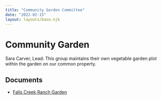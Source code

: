 ```yaml
---
title: "Community Garden Committee"
date: "2022-02-15"
layout: layouts/base.njk
---
```


# Community Garden

Sara Carver, Lead: This group maintains their own vegetable garden plot within the garden on our common property.

## Documents

- [Falls Creek Ranch Garden](/uploads/2022/03/Falls-Creek-Ranch-Garden-1.pdf)

